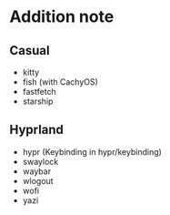 # Addition note
## Casual
- kitty
- fish (with CachyOS)
- fastfetch
- starship
## Hyprland
- hypr (Keybinding in hypr/keybinding)
- swaylock
- waybar
- wlogout
- wofi
- yazi
